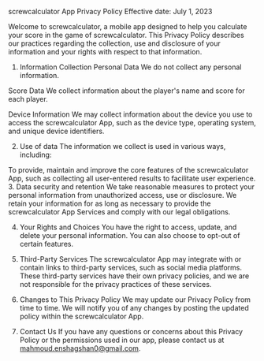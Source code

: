 screwcalculator App Privacy Policy
Effective date: July 1, 2023

Welcome to screwcalculator, a mobile app designed to help you calculate your score in the game of screwcalculator. This Privacy Policy describes our practices regarding the collection, use and disclosure of your information and your rights with respect to that information.

1. Information Collection
Personal Data
We do not collect any personal information.

Score Data
We collect information about the player's name and score for each player.

Device Information
We may collect information about the device you use to access the screwcalculator App, such as the device type, operating system, and unique device identifiers.

2. Use of data
The information we collect is used in various ways, including:

To provide, maintain and improve the core features of the screwcalculator App, such as collecting all user-entered results to facilitate user experience.
3. Data security and retention
We take reasonable measures to protect your personal information from unauthorized access, use or disclosure. We retain your information for as long as necessary to provide the screwcalculator App Services and comply with our legal obligations.

4. Your Rights and Choices
You have the right to access, update, and delete your personal information. You can also choose to opt-out of certain features.

5. Third-Party Services
The screwcalculator App may integrate with or contain links to third-party services, such as social media platforms. These third-party services have their own privacy policies, and we are not responsible for the privacy practices of these services.

6. Changes to This Privacy Policy
We may update our Privacy Policy from time to time. We will notify you of any changes by posting the updated policy within the screwcalculator App.

7. Contact Us
If you have any questions or concerns about this Privacy Policy or the permissions used in our app, please contact us at mahmoud.enshagshan0@gmail.com.
